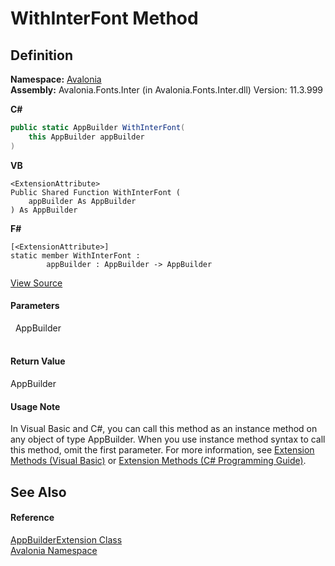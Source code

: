 # WithInterFont Method




## Definition
**Namespace:** <a href="N_Avalonia">Avalonia</a>  <br />**Assembly:** Avalonia.Fonts.Inter (in Avalonia.Fonts.Inter.dll) Version: 11.3.999

**C#**
``` C#
public static AppBuilder WithInterFont(
	this AppBuilder appBuilder
)
```
**VB**
``` VB
<ExtensionAttribute>
Public Shared Function WithInterFont ( 
	appBuilder As AppBuilder
) As AppBuilder
```
**F#**
``` F#
[<ExtensionAttribute>]
static member WithInterFont : 
        appBuilder : AppBuilder -> AppBuilder 
```



<a href="https://github.com/AvaloniaUI/Avalonia/tree/master/src/Avalonia.Fonts.Inter/AppBuilderExtension.cs#L8" title="View the source code">View Source</a>



#### Parameters
<dl><dt>  AppBuilder</dt><dd> </dd></dl>

#### Return Value
AppBuilder

#### Usage Note
In Visual Basic and C#, you can call this method as an instance method on any object of type AppBuilder. When you use instance method syntax to call this method, omit the first parameter. For more information, see <a href="https://docs.microsoft.com/dotnet/visual-basic/programming-guide/language-features/procedures/extension-methods" target="_blank" rel="noopener noreferrer">Extension Methods (Visual Basic)</a> or <a href="https://docs.microsoft.com/dotnet/csharp/programming-guide/classes-and-structs/extension-methods" target="_blank" rel="noopener noreferrer">Extension Methods (C# Programming Guide)</a>.

## See Also


#### Reference
<a href="T_Avalonia_AppBuilderExtension">AppBuilderExtension Class</a>  <br /><a href="N_Avalonia">Avalonia Namespace</a>